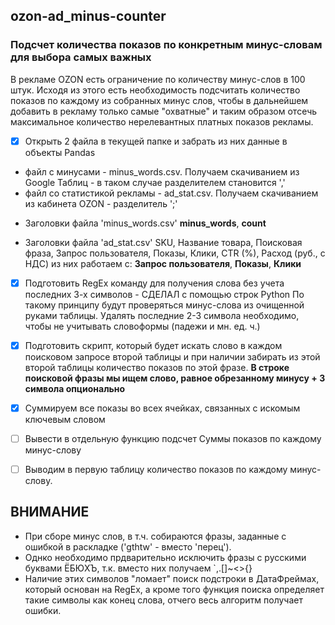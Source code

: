 ## ozon-ad_minus-counter
### Подсчет количества показов по конкретным минус-словам для выбора самых важных
В рекламе OZON есть ограничение по количеству минус-слов в 100 штук. Исходя из этого есть необходимость подсчитать количество показов по каждому из собранных минус слов, чтобы в дальнейшем добавить в рекламу только самые "охватные" и таким образом отсечь максимальное количество нерелевантных платных показов рекламы.

- [x] Открыть 2 файла в текущей папке и забрать из них данные в объекты Pandas
* файл с минусами - minus_words.csv. Получаем скачиванием из Google Таблиц - в таком случае разделителем становится ','
* файл со статистикой рекламы - ad_stat.csv. Получаем скачиванием из кабинета OZON - разделитель ';'

- Заголовки файла 'minus_words.csv'
__minus_words__, __count__

- Заголовки файла 'ad_stat.csv'
SKU, Название товара, Поисковая фраза, Запрос пользователя, Показы, Клики, CTR (%), Расход (руб., с НДС)
из них работаем с:
__Запрос пользователя__, __Показы__, __Клики__


- [x] Подготовить RegEx команду для получения слова без учета последних 3-х символов - СДЕЛАЛ с помощью строк Python
По такому принципу будут проверяться минус-слова из очищенной руками таблицы. Удалять последние 2-3 символа необходимо,
чтобы не учитывать словоформы (падежи и мн. ед. ч.)

- [x] Подготовить скрипт, который будет искать слово в каждом поисковом запросе второй таблицы и при наличии забирать
из этой второй таблицы количество показов по этой фразе.
__В строке поисковой фразы мы ищем слово, равное обрезанному минусу + 3 символа опционально__

- [x] Суммируем все показы во всех ячейках, связанных с искомым ключевым словом

- [ ] Вывести в отдельную функцию подсчет Суммы показов по каждому минус-слову

- [ ] Выводим в первую таблицу количество показов по каждому минус-слову.

## ВНИМАНИЕ
- При сборе минус слов, в т.ч. собираются фразы, заданные с ошибкой в раскладке ('gthtw' - вместо 'перец').
- Однко необходимо прдварительно исключить фразы с русскими буквами ЁБЮХЪ, т.к. вместо них получаем `,.[]~<>{}
- Наличие этих символов "ломает" поиск подстроки в ДатаФреймах, который основан на RegEx, а кроме того функция поиска
определяет такие символы как конец слова, отчего весь алгоритм получает ошибки.